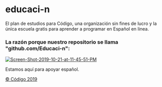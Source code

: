# educaci-n
El plan de estudios para Código, una organización sin fines de lucro y la única escuela gratis para aprender a programar en Español en linea.


### La razón porque nuestro repositorio se llama "github.com/Educaci-n":

<a href="https://ibb.co/QQPYyFw"><img src="https://i.ibb.co/h9B23Rz/Screen-Shot-2019-10-21-at-11-45-51-PM.png" alt="Screen-Shot-2019-10-21-at-11-45-51-PM" border="0" /></a>

Estamos aquí para apoyar español.


[&copy; Código 2019](https://codigo.la/)
